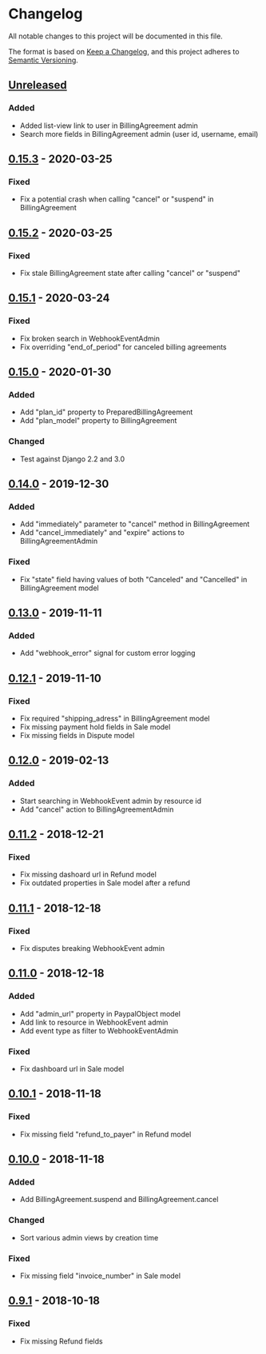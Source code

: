 # Changelog
All notable changes to this project will be documented in this file.

The format is based on [Keep a Changelog](https://keepachangelog.com/en/1.0.0/),
and this project adheres to [Semantic Versioning](https://semver.org/spec/v2.0.0.html).

## [Unreleased]
### Added
- Added list-view link to user in BillingAgreement admin
- Search more fields in BillingAgreement admin (user id, username, email)

## [0.15.3] - 2020-03-25
### Fixed
- Fix a potential crash when calling "cancel" or "suspend" in BillingAgreement

## [0.15.2] - 2020-03-25
### Fixed
- Fix stale BillingAgreement state after calling "cancel" or "suspend"

## [0.15.1] - 2020-03-24
### Fixed
- Fix broken search in WebhookEventAdmin
- Fix overriding "end_of_period" for canceled billing agreements

## [0.15.0] - 2020-01-30
### Added
- Add "plan_id" property to PreparedBillingAgreement
- Add "plan_model" property to BillingAgreement

### Changed
- Test against Django 2.2 and 3.0

## [0.14.0] - 2019-12-30
### Added
- Add "immediately" parameter to "cancel" method in BillingAgreement
- Add "cancel_immediately" and "expire" actions to BillingAgreementAdmin

### Fixed
- Fix "state" field having values of both "Canceled" and "Cancelled" in BillingAgreement model

## [0.13.0] - 2019-11-11
### Added
- Add "webhook_error" signal for custom error logging

## [0.12.1] - 2019-11-10
### Fixed
- Fix required "shipping_adress" in BillingAgreement model
- Fix missing payment hold fields in Sale model
- Fix missing fields in Dispute model

## [0.12.0] - 2019-02-13
### Added
- Start searching in WebhookEvent admin by resource id
- Add "cancel" action to BillingAgreementAdmin

## [0.11.2] - 2018-12-21
### Fixed
- Fix missing dashoard url in Refund model
- Fix outdated properties in Sale model after a refund

## [0.11.1] - 2018-12-18
### Fixed
- Fix disputes breaking WebhookEvent admin

## [0.11.0] - 2018-12-18
### Added
- Add "admin_url" property in PaypalObject model
- Add link to resource in WebhookEvent admin
- Add event type as filter to WebhookEventAdmin

### Fixed
- Fix dashboard url in Sale model

## [0.10.1] - 2018-11-18
### Fixed
- Fix missing field "refund_to_payer" in Refund model

## [0.10.0] - 2018-11-18
### Added
- Add BillingAgreement.suspend and BillingAgreement.cancel

### Changed
- Sort various admin views by creation time

### Fixed
- Fix missing field "invoice_number" in Sale model

## [0.9.1] - 2018-10-18
### Fixed
- Fix missing Refund fields

[Unreleased]: https://github.com/HearthSim/dj-paypal/compare/0.15.3...HEAD
[0.15.3]: https://github.com/HearthSim/dj-paypal/compare/0.15.2...0.15.3
[0.15.2]: https://github.com/HearthSim/dj-paypal/compare/0.15.1...0.15.2
[0.15.1]: https://github.com/HearthSim/dj-paypal/compare/0.15.0...0.15.1
[0.15.0]: https://github.com/HearthSim/dj-paypal/compare/0.14.0...0.15.0
[0.14.0]: https://github.com/HearthSim/dj-paypal/compare/0.13.0...0.14.0
[0.13.0]: https://github.com/HearthSim/dj-paypal/compare/0.12.1...0.13.0
[0.12.1]: https://github.com/HearthSim/dj-paypal/compare/0.12.0...0.12.1
[0.12.0]: https://github.com/HearthSim/dj-paypal/compare/0.11.2...0.12.0
[0.11.2]: https://github.com/HearthSim/dj-paypal/compare/0.11.1...0.11.2
[0.11.1]: https://github.com/HearthSim/dj-paypal/compare/0.11.0...0.11.1
[0.11.0]: https://github.com/HearthSim/dj-paypal/compare/0.10.1...0.11.0
[0.10.1]: https://github.com/HearthSim/dj-paypal/compare/0.10.0...0.10.1
[0.10.0]: https://github.com/HearthSim/dj-paypal/compare/0.9.1...0.10.0
[0.9.1]: https://github.com/HearthSim/dj-paypal/compare/0.9.0...0.9.1
